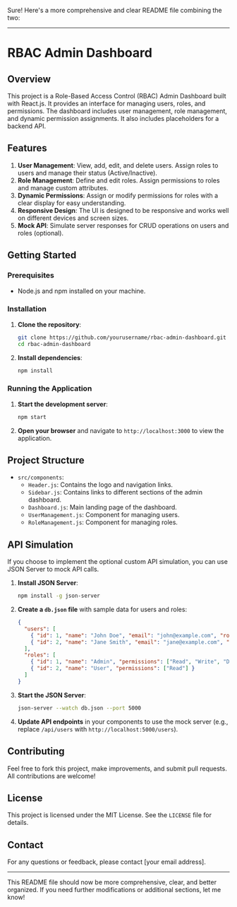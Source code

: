 Sure! Here's a more comprehensive and clear README file combining the two:

---

# RBAC Admin Dashboard

## Overview

This project is a Role-Based Access Control (RBAC) Admin Dashboard built with React.js. It provides an interface for managing users, roles, and permissions. The dashboard includes user management, role management, and dynamic permission assignments. It also includes placeholders for a backend API.

## Features

1. **User Management**: View, add, edit, and delete users. Assign roles to users and manage their status (Active/Inactive).
2. **Role Management**: Define and edit roles. Assign permissions to roles and manage custom attributes.
3. **Dynamic Permissions**: Assign or modify permissions for roles with a clear display for easy understanding.
4. **Responsive Design**: The UI is designed to be responsive and works well on different devices and screen sizes.
5. **Mock API**: Simulate server responses for CRUD operations on users and roles (optional).

## Getting Started

### Prerequisites

- Node.js and npm installed on your machine.

### Installation

1. **Clone the repository**:
    ```sh
    git clone https://github.com/yourusername/rbac-admin-dashboard.git
    cd rbac-admin-dashboard
    ```

2. **Install dependencies**:
    ```sh
    npm install
    ```

### Running the Application

1. **Start the development server**:
    ```sh
    npm start
    ```

2. **Open your browser** and navigate to `http://localhost:3000` to view the application.

## Project Structure

- `src/components`:
    - `Header.js`: Contains the logo and navigation links.
    - `Sidebar.js`: Contains links to different sections of the admin dashboard.
    - `Dashboard.js`: Main landing page of the dashboard.
    - `UserManagement.js`: Component for managing users.
    - `RoleManagement.js`: Component for managing roles.

## API Simulation

If you choose to implement the optional custom API simulation, you can use JSON Server to mock API calls.

1. **Install JSON Server**:
    ```sh
    npm install -g json-server
    ```

2. **Create a `db.json` file** with sample data for users and roles:
    ```json
    {
      "users": [
        { "id": 1, "name": "John Doe", "email": "john@example.com", "role": "Admin", "status": "Active" },
        { "id": 2, "name": "Jane Smith", "email": "jane@example.com", "role": "User", "status": "Inactive" }
      ],
      "roles": [
        { "id": 1, "name": "Admin", "permissions": ["Read", "Write", "Delete"] },
        { "id": 2, "name": "User", "permissions": ["Read"] }
      ]
    }
    ```

3. **Start the JSON Server**:
    ```sh
    json-server --watch db.json --port 5000
    ```

4. **Update API endpoints** in your components to use the mock server (e.g., replace `/api/users` with `http://localhost:5000/users`).

## Contributing

Feel free to fork this project, make improvements, and submit pull requests. All contributions are welcome!

## License

This project is licensed under the MIT License. See the `LICENSE` file for details.

## Contact

For any questions or feedback, please contact [your email address].

---

This README file should now be more comprehensive, clear, and better organized. If you need further modifications or additional sections, let me know!

